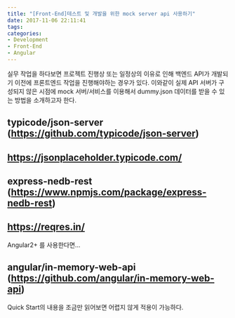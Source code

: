 ```yaml
---
title: "[Front-End]테스트 및 개발을 위한 mock server api 사용하기"
date: 2017-11-06 22:11:41
tags:
categories:
- Development
- Front-End
- Angular
---
```


실무 작업을 하다보면 프로젝트 진행상 또는 일정상의 이유로 인해 백엔드 API가 개발되기 이전에 프론트엔드 작업을 진행해야하는 경우가 있다.
이와같이 실제 API 서버가 구성되지 않은 시점에 mock 서버/서비스를 이용해서 dummy.json 데이터를 받을 수 있는 방법을 소개하고자 한다.

## typicode/json-server (https://github.com/typicode/json-server)

## https://jsonplaceholder.typicode.com/

## express-nedb-rest (https://www.npmjs.com/package/express-nedb-rest)

## https://reqres.in/

Angular2+ 를 사용한다면...
## angular/in-memory-web-api (https://github.com/angular/in-memory-web-api)

Quick Start의 내용을 조금만 읽어보면 어렵지 않게 적용이 가능하다.
